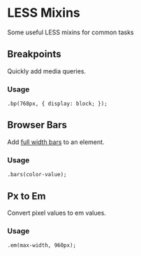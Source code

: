 # LESS Mixins

Some useful LESS mixins for common tasks

## Breakpoints

Quickly add media queries.

### Usage

```
.bp(768px, { display: block; });
```

## Browser Bars

Add [full width bars](http://css-tricks.com/full-browser-width-bars/) to an element. 

### Usage

```
.bars(color-value);
```

## Px to Em

Convert pixel values to em values.

### Usage

```
.em(max-width, 960px);
```